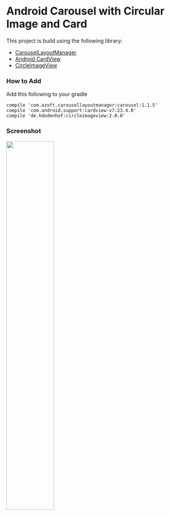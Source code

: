 # Android Carousel with Circular Image and Card

This project is build using the following library: 

-  [CarouselLayoutManager](https://github.com/Azoft/CarouselLayoutManager)
-  [Android CardView](https://developer.android.com/training/material/lists-cards.html)
-  [CircleImageView](https://github.com/hdodenhof/CircleImageView)

### How to Add

Add this following to your gradle

```text
compile 'com.azoft.carousellayoutmanager:carousel:1.1.5'
compile 'com.android.support:cardview-v7:23.4.0'
compile 'de.hdodenhof:circleimageview:2.0.0'
```

### Screenshot

<img src="http://i64.tinypic.com/16789p3.jpg" width="50%">

